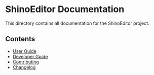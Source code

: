 # ShinoEditor Documentation

This directory contains all documentation for the ShinoEditor project.

## Contents

- [User Guide](../README.md)
- [Developer Guide](development.md)
- [Contributing](../CONTRIBUTING.md)
- [Changelog](../CHANGELOG.md)